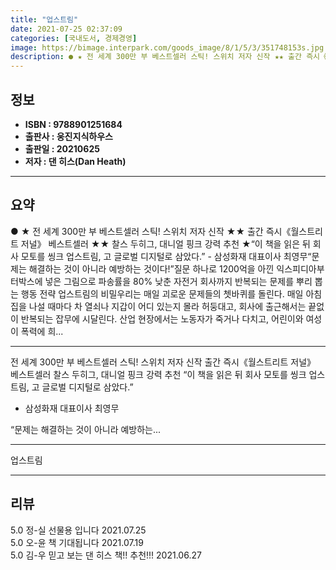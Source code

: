 ```yaml
---
title: "업스트림"
date: 2021-07-25 02:37:09
categories: [국내도서, 경제경영]
image: https://bimage.interpark.com/goods_image/8/1/5/3/351748153s.jpg
description: ● ★ 전 세계 300만 부 베스트셀러 스틱! 스위치 저자 신작 ★★ 출간 즉시《월스트리트 저널》 베스트셀러 ★★ 찰스 두히그, 대니얼 핑크 강력 추천 ★“이 책을 읽은 뒤 회사 모토를 씽크 업스트림, 고 글로벌 디지털로 삼았다.” - 삼성화재 대표이사 최영무“문제는 해결하는 것이
---
```


## **정보**

- **ISBN : 9788901251684**
- **출판사 : 웅진지식하우스**
- **출판일 : 20210625**
- **저자 : 댄 히스(Dan Heath)**

------



## **요약**

●  ★ 전 세계 300만 부 베스트셀러 스틱! 스위치 저자 신작 ★★ 출간 즉시《월스트리트 저널》 베스트셀러 ★★ 찰스 두히그, 대니얼 핑크 강력 추천 ★“이 책을 읽은 뒤 회사 모토를 씽크 업스트림, 고 글로벌  디지털로 삼았다.” - 삼성화재 대표이사 최영무“문제는 해결하는 것이 아니라 예방하는 것이다!”질문 하나로 1200억을 아낀 익스피디아부터박스에 넣은 그림으로 파송률을 80% 낮춘 자전거 회사까지 반복되는 문제를 뿌리 뽑는 행동 전략 업스트림의 비밀우리는 매일 괴로운 문제들의 쳇바퀴를 돌린다. 매일 아침 집을 나설 때마다 차 열쇠나 지갑이 어디 있는지 몰라 허둥대고, 회사에 출근해서는 끝없이 반복되는 잡무에 시달린다. 산업 현장에서는 노동자가 죽거나 다치고, 어린이와 여성이 폭력에 희...

------

 전 세계 300만 부 베스트셀러 스틱! 스위치 저자 신작 
 출간 즉시《월스트리트 저널》 베스트셀러 
 찰스 두히그, 대니얼 핑크 강력 추천 “이 책을 읽은 뒤 회사 모토를 씽크 업스트림, 고 글로벌  디지털로 삼았다.” 
- 삼성화재 대표이사 최영무

“문제는 해결하는 것이 아니라 예방하는... 

------


업스트림 

------


## **리뷰** 

5.0 정-실 선물용 입니다 2021.07.25 <br/>5.0 오-윤 책 기대됩니다 2021.07.19 <br/>5.0 김-우 믿고 보는 댄 히스 책!! 추천!!! 2021.06.27 <br/>